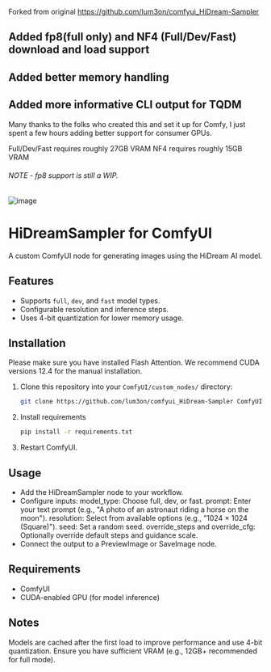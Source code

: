 Forked from original https://github.com/lum3on/comfyui_HiDream-Sampler

## Added fp8(full only) and NF4 (Full/Dev/Fast) download and load support
## Added better memory handling
## Added more informative CLI output for TQDM

Many thanks to the folks who created this and set it up for Comfy, I just spent a few hours adding better support for consumer GPUs.

Full/Dev/Fast requires roughly 27GB VRAM
NF4 requires roughly 15GB VRAM

###### NOTE - fp8 support is still a WIP.



![image](https://github.com/user-attachments/assets/3d4e9bee-772b-4c57-84cb-b5a6da30efd5)

# HiDreamSampler for ComfyUI

A custom ComfyUI node for generating images using the HiDream AI model.

## Features
- Supports `full`, `dev`, and `fast` model types.
- Configurable resolution and inference steps.
- Uses 4-bit quantization for lower memory usage.

## Installation
Please make sure you have installed Flash Attention. We recommend CUDA versions 12.4 for the manual installation.

1. Clone this repository into your `ComfyUI/custom_nodes/` directory:
   ```bash
   git clone https://github.com/lum3on/comfyui_HiDream-Sampler ComfyUI/custom_nodes/comfui_HiDream-Sampler

2. Install requirements
    ```bash
    pip install -r requirements.txt

3. Restart ComfyUI.

## Usage
- Add the HiDreamSampler node to your workflow.
- Configure inputs:
    model_type: Choose full, dev, or fast.
    prompt: Enter your text prompt (e.g., "A photo of an astronaut riding a horse on the moon").
    resolution: Select from available options (e.g., "1024 × 1024 (Square)").
    seed: Set a random seed.
    override_steps and override_cfg: Optionally override default steps and guidance scale.
- Connect the output to a PreviewImage or SaveImage node.

## Requirements
- ComfyUI
- CUDA-enabled GPU (for model inference)

## Notes
Models are cached after the first load to improve performance and use 4-bit quantization.
Ensure you have sufficient VRAM (e.g., 12GB+ recommended for full mode).
